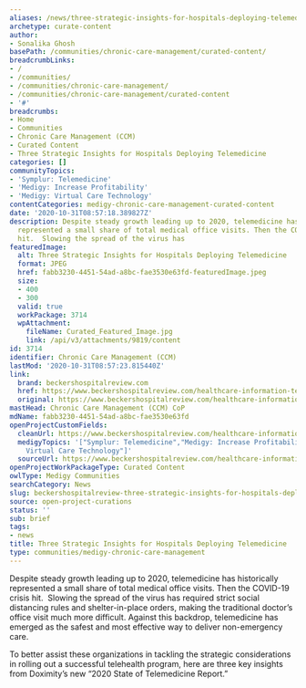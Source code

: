```yaml
---
aliases: /news/three-strategic-insights-for-hospitals-deploying-telemedicine
archetype: curate-content
author:
- Sonalika Ghosh
basePath: /communities/chronic-care-management/curated-content/
breadcrumbLinks:
- /
- /communities/
- /communities/chronic-care-management/
- /communities/chronic-care-management/curated-content
- '#'
breadcrumbs:
- Home
- Communities
- Chronic Care Management (CCM)
- Curated Content
- Three Strategic Insights for Hospitals Deploying Telemedicine
categories: []
communityTopics:
- 'Symplur: Telemedicine'
- 'Medigy: Increase Profitability'
- 'Medigy: Virtual Care Technology'
contentCategories: medigy-chronic-care-management-curated-content
date: '2020-10-31T08:57:18.389827Z'
description: Despite steady growth leading up to 2020, telemedicine has historically
  represented a small share of total medical office visits. Then the COVID-19 crisis
  hit.  Slowing the spread of the virus has
featuredImage:
  alt: Three Strategic Insights for Hospitals Deploying Telemedicine
  format: JPEG
  href: fabb3230-4451-54ad-a8bc-fae3530e63fd-featuredImage.jpeg
  size:
  - 400
  - 300
  valid: true
  workPackage: 3714
  wpAttachment:
    fileName: Curated_Featured_Image.jpg
    link: /api/v3/attachments/9819/content
id: 3714
identifier: Chronic Care Management (CCM)
lastMod: '2020-10-31T08:57:23.815440Z'
link:
  brand: beckershospitalreview.com
  href: https://www.beckershospitalreview.com/healthcare-information-technology/three-strategic-insights-for-hospitals-deploying-telemedicine-in-2020.html
  original: https://www.beckershospitalreview.com/healthcare-information-technology/three-strategic-insights-for-hospitals-deploying-telemedicine-in-2020.html
mastHead: Chronic Care Management (CCM) CoP
mdName: fabb3230-4451-54ad-a8bc-fae3530e63fd
openProjectCustomFields:
  cleanUrl: https://www.beckershospitalreview.com/healthcare-information-technology/three-strategic-insights-for-hospitals-deploying-telemedicine-in-2020.html
  medigyTopics: '["Symplur: Telemedicine","Medigy: Increase Profitability","Medigy:
    Virtual Care Technology"]'
  sourceUrl: https://www.beckershospitalreview.com/healthcare-information-technology/three-strategic-insights-for-hospitals-deploying-telemedicine-in-2020.html
openProjectWorkPackageType: Curated Content
owlType: Medigy Communities
searchCategory: News
slug: beckershospitalreview-three-strategic-insights-for-hospitals-deploying-telemedicine
source: open-project-curations
status: ''
sub: brief
tags:
- news
title: Three Strategic Insights for Hospitals Deploying Telemedicine
type: communities/medigy-chronic-care-management
---
```


<p>Despite steady growth leading up to 2020, telemedicine has historically represented a small share of total medical office visits.&nbsp;Then the COVID-19 crisis hit.&nbsp; Slowing the spread of the virus has required strict social distancing rules and shelter-in-place orders, making the traditional doctor’s office visit much more difficult.&nbsp;Against this backdrop, telemedicine has emerged as the safest and most effective way to deliver non-emergency care.</p><p>To better assist these organizations in tackling the strategic considerations in rolling out a successful telehealth program, here are three key insights from Doximity’s new&nbsp;“2020 State of Telemedicine Report.”&nbsp;</p>